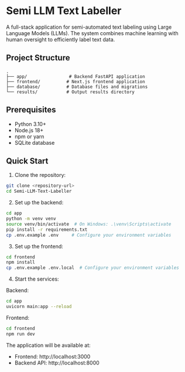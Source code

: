 # Semi LLM Text Labeller

A full-stack application for semi-automated text labeling using Large Language Models (LLMs). The system combines machine learning with human oversight to efficiently label text data.

## Project Structure

```
.
├── app/                # Backend FastAPI application
├── frontend/          # Next.js frontend application
├── database/          # Database files and migrations
└── results/           # Output results directory
```

## Prerequisites

- Python 3.10+
- Node.js 18+
- npm or yarn
- SQLite database

## Quick Start

1. Clone the repository:
```bash
git clone <repository-url>
cd Semi-LLM-Text-Labeller
```

2. Set up the backend:
```bash
cd app
python -m venv venv
source venv/bin/activate  # On Windows: .\venv\Scripts\activate
pip install -r requirements.txt
cp .env.example .env     # Configure your environment variables
```

3. Set up the frontend:
```bash
cd frontend
npm install
cp .env.example .env.local  # Configure your environment variables
```

4. Start the services:

Backend:
```bash
cd app
uvicorn main:app --reload
```

Frontend:
```bash
cd frontend
npm run dev
```

The application will be available at:
- Frontend: http://localhost:3000
- Backend API: http://localhost:8000